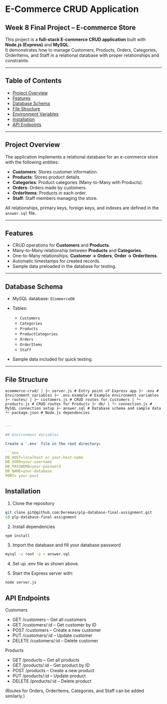# E-Commerce CRUD Application

## Week 8 Final Project – E-commerce Store

This project is a **full-stack E-commerce CRUD application** built with **Node.js (Express)** and **MySQL**.  
It demonstrates how to manage Customers, Products, Orders, Categories, OrderItems, and Staff in a relational database with proper relationships and constraints.

---

## Table of Contents

- [Project Overview](#project-overview)
- [Features](#features)
- [Database Schema](#database-schema)
- [File Structure](#file-structure)
- [Environment Variables](#environment-variables)
- [Installation](#installation)
- [API Endpoints](#api-endpoints)

---

## Project Overview

The application implements a relational database for an e-commerce store with the following entities:

- **Customers**: Stores customer information.
- **Products**: Stores product details.
- **Categories**: Product categories (Many-to-Many with Products).
- **Orders**: Orders made by customers.
- **OrderItems**: Products in each order.
- **Staff**: Staff members managing the store.

All relationships, primary keys, foreign keys, and indexes are defined in the `answer.sql` file.

---

## Features

- CRUD operations for **Customers** and **Products**.
- Many-to-Many relationship between **Products** and **Categories**.
- One-to-Many relationships: **Customer → Orders**, **Order → OrderItems**.
- Automatic timestamps for created records.
- Sample data preloaded in the database for testing.

---

## Database Schema

- MySQL database: `ECommerceDB`
- Tables:

  - `Customers`
  - `Categories`
  - `Products`
  - `ProductCategories`
  - `Orders`
  - `OrderItems`
  - `Staff`

- Sample data included for quick testing.

---

## File Structure

`ecommerce-crud/
│
├─ server.js # Entry point of Express app
├─ .env # Environment variables
├─ .env.example # Example environment variables
├─ routes/
│ ├─ customers.js # CRUD routes for Customers
│ └─ products.js # CRUD routes for Products
├─ db/
│ └─ connection.js # MySQL connection setup
├─ answer.sql # Database schema and sample data
└─ package.json # Node.js dependencies`

````yaml

---

## Environment Variables

Create a `.env` file in the root directory:

```env
DB_HOST=localhost or your-host-name
DB_USER=your-username
DB_PASSWORD=your-password
DB_NAME=your-database
PORT= your-post
````

## Installation

1. Clone the repository

```bash
git clone git@github.com:Deremas/plp-database-final-assignment.git
cd plp-database-final-assignment
```

2. Install dependencies

```bash
npm install
```

3. Import the database and fill your database password

```bash
mysql -u root -p < answer.sql
```

4. Set up .env file as shown above.

5. Start the Express server with:

```bash
node server.js
```

## API Endpoints
Customers
 - GET /customers – Get all customers
 - GET /customers/:id – Get customer by ID
 - POST /customers – Create a new customer
 - PUT /customers/:id – Update customer
 - DELETE /customers/:id – Delete customer

Products
 - GET /products – Get all products
 - GET /products/:id – Get product by ID
 - POST /products – Create a new product
 - PUT /products/:id – Update product
 - DELETE /products/:id – Delete product

(Routes for Orders, OrderItems, Categories, and Staff can be added similarly.)